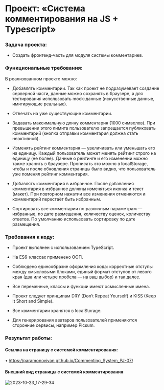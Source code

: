 # Проект: «Система комментирования на JS + Typescript»

### Задача проекта:

+ Создать фронтенд-часть для модуля системы комментариев.

### Функциональные требования:

В реализованном проекте можно:

+ Добавлять комментарии. Так как проект не подразумевает создание серверной части, данные можно сохранять в браузере, а для тестирования использовать mock-данные (искусственные данные, имитирующие реальные).

+ Отвечать на уже существующие комментарии.

+ Задавать максимальную длину комментария (1000 символов). При превышении этого лимита пользователю запрещается публиковать комментарий (кнопка отправки комментария должна стать неактивной).

+ Изменять рейтинг комментария — увеличивать или уменьшать его на единицу. Каждый пользователь может менять рейтинг строго на единицу (не более). Данные о рейтинге и его изменении можно также хранить в браузере. Прописать это можно в localStorage, чтобы и после обновления страницы было видно, что пользователь уже поменял рейтинг комментария.

+ Добавлять комментарий в избранное. После добавления комментария в избранное должны изменяться иконка и текст (макет). При повторном нажатии все изменения отменяются и комментарий перестаёт быть избранным.

+ Сортировать все комментарии по различным параметрам — избранные, по дате размещения, количеству оценок, количеству ответов. По умолчанию использовать сортировку по дате размещения.

### Требования к коду:

+ Проект выполнен с использованием TypeScript.

+ На ES6-классах применено ООП.

+ Соблюдено единообразие оформления кода: корректные отступы между смысловыми блоками, единый формат отступов от левого края (два или четыре пробела — на ваш выбор) и так далее.

+ Все переменные, классы и функции имеют осмысленные имена.

+ Проект следует принципам DRY (Don’t Repeat Yourself) и KISS (Keep It Short and Simple).

+ Все комментарии хранятся в localStorage.

+ Для генерирования аватаров пользователей применяются сторонние сервисы, например Picsum.


### Результат работы:

#### Ссылка на страницу с системой комментирования:

• https://paramonovivan.github.io/Commenting_System_PJ-07/

#### Внешний вид страницы с системой комментирования

![2023-10-23_17-29-34](https://github.com/ParamonovIvan/Commenting_System_PJ-07/assets/131868856/4c7835ef-e1f3-42ba-a6f9-98064aa23d2d)
